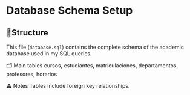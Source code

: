 # Database Schema Setup

## 📌Structure
This file (`database.sql`) contains the complete schema of the academic database used in my SQL queries.

🗂 Main tables
cursos, estudiantes, matriculaciones, departamentos, profesores, horarios

⚠️ Notes
Tables include foreign key relationships.
